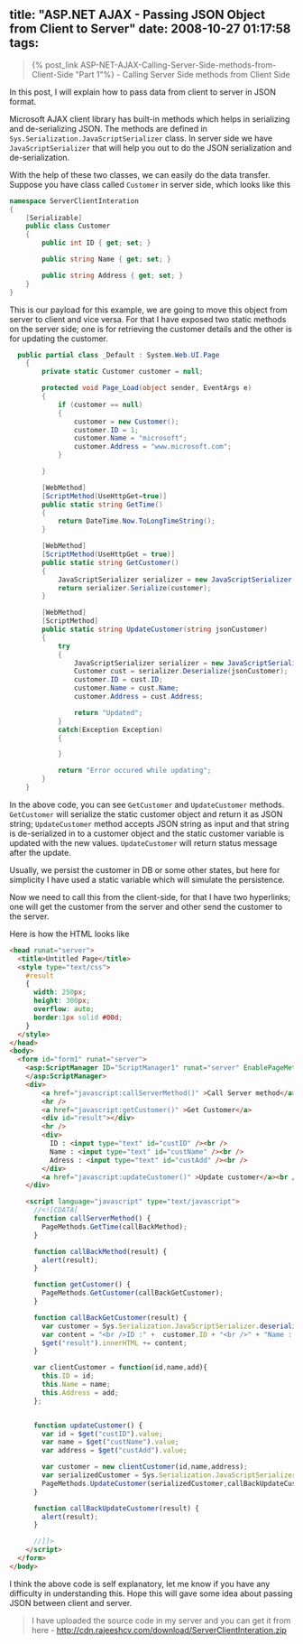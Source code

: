 title: "ASP.NET AJAX - Passing JSON Object from Client to Server"
date: 2008-10-27 01:17:58
tags:
---

> {% post_link ASP-NET-AJAX-Calling-Server-Side-methods-from-Client-Side "Part 1"%} - Calling Server Side methods from Client Side

In this post, I will explain how to pass data from client to server in JSON format.

Microsoft AJAX client library has built-in methods which helps in serializing and de-serializing JSON. The methods are defined in `Sys.Serialization.JavaScriptSerializer` class. In server side we have `JavaScriptSerializer` that will help you out to do the JSON serialization and de-serialization.

With the help of these two classes, we can easily do the data transfer. Suppose you have class called `Customer` in server side, which looks like this

```cs
namespace ServerClientInteration
{
    [Serializable]
    public class Customer
    {
        public int ID { get; set; }

        public string Name { get; set; }

        public string Address { get; set; }
    }
}
```

This is our payload for this example, we are going to move this object from server to client and vice versa. For that I have exposed two static methods on the server side; one is for retrieving the customer details and the other is for updating the customer.

```cs
  public partial class _Default : System.Web.UI.Page
    {
        private static Customer customer = null;

        protected void Page_Load(object sender, EventArgs e)
        {
            if (customer == null)
            {
                customer = new Customer();
                customer.ID = 1;
                customer.Name = "microsoft";
                customer.Address = "www.microsoft.com";
            }

        }

        [WebMethod]
        [ScriptMethod(UseHttpGet=true)]
        public static string GetTime()
        {
            return DateTime.Now.ToLongTimeString();
        }

        [WebMethod]
        [ScriptMethod(UseHttpGet = true)]
        public static string GetCustomer()
        {
            JavaScriptSerializer serializer = new JavaScriptSerializer();
            return serializer.Serialize(customer);
        }

        [WebMethod]
        [ScriptMethod]
        public static string UpdateCustomer(string jsonCustomer)
        {
            try
            {
                JavaScriptSerializer serializer = new JavaScriptSerializer();
                Customer cust = serializer.Deserialize(jsonCustomer);
                customer.ID = cust.ID;
                customer.Name = cust.Name;
                customer.Address = cust.Address;

                return "Updated";
            }
            catch(Exception Exception)
            {

            }

            return "Error occured while updating";
        }
    }
```

In the above code, you can see `GetCustomer` and `UpdateCustomer` methods. `GetCustomer` will serialize the static customer object and return it as JSON string; `UpdateCustomer` method accepts JSON string as input and that string is de-serialized in to a customer object and the static customer variable is updated with the new values. `UpdateCustomer` will return status message after the update.

Usually, we persist the customer in DB or some other states, but here for simplicity I have used a static variable which will simulate the persistence.

Now we need to call this from the client-side, for that I have two hyperlinks; one will get the customer from the server and other send the customer to the server.

Here is how the HTML looks like

```html
<head runat="server">
  <title>Untitled Page</title>
  <style type="text/css">  
    #result
    {
      width: 250px;
      height: 300px;
      overflow: auto;
      border:1px solid #00d;
    }
  </style>
</head>
<body>
  <form id="form1" runat="server">
    <asp:ScriptManager ID="ScriptManager1" runat="server" EnablePageMethods="true">
    </asp:ScriptManager>
    <div>
        <a href="javascript:callServerMethod()" >Call Server method</a>
        <hr />
        <a href="javascript:getCustomer()" >Get Customer</a>
        <div id="result"></div>
        <hr />
        <div>
          ID : <input type="text" id="custID" /><br />
          Name : <input type="text" id="custName" /><br />
          Adress : <input type="text" id="custAdd" /><br />
        </div>
        <a href="javascript:updateCustomer()" >Update customer</a><br />
    </div>

    <script language="javascript" type="text/javascript">
      //<![CDATA[
      function callServerMethod() {
        PageMethods.GetTime(callBackMethod);
      }

      function callBackMethod(result) {
        alert(result);
      }

      function getCustomer() {
        PageMethods.GetCustomer(callBackGetCustomer);
      }

      function callBackGetCustomer(result) {
        var customer = Sys.Serialization.JavaScriptSerializer.deserialize(result);
        var content = "<br />ID :" +  customer.ID + "<br />" + "Name : " + customer.Name + "<br />" + "Address : " + customer.Address;
        $get("result").innerHTML += content;
      }

      var clientCustomer = function(id,name,add){
        this.ID = id;
        this.Name = name;
        this.Address = add;
      };


      function updateCustomer() {
        var id = $get("custID").value;
        var name = $get("custName").value;
        var address = $get("custAdd").value;

        var customer = new clientCustomer(id,name,address);
        var serializedCustomer = Sys.Serialization.JavaScriptSerializer.serialize(customer);
        PageMethods.UpdateCustomer(serializedCustomer,callBackUpdateCustomer);
      }

      function callBackUpdateCustomer(result) {
        alert(result);
      }

      //]]>
    </script>
  </form>
</body>
```

I think the above code is self explanatory, let me know if you have any difficulty in understanding this. Hope this will gave some idea about passing JSON between client and server.

> I have uploaded the source code in my server and you can get it from here - http://cdn.rajeeshcv.com/download/ServerClientInteration.zip
